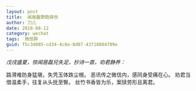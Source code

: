 ```yaml
---
layout: post
title:  闻居磊野跑摔伤
author:	刀儿
date: 2018-08-12
category: wechat
tags:  微信群
guid: f5c3d085-cd34-4c8e-8d07-43710884709e
---
```



*戊戌盛夏，惊闻居磊兄失足，抄诗一首，劝君静养：*

路滑难防身猛墩，失凭玉体跌尘根。
恶讯传之微信内，感同身受痛在心。
劝君当借温柔手，往复从头抚至臀。
丝竹书香皆为乐，案牍劳形且离君。
